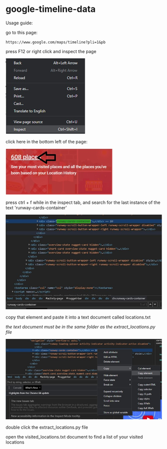 # google-timeline-data

Usage guide:

go to this page:

```
https://www.google.com/maps/timeline?pli=1&pb
```

press F12 or right click and inspect the page

![](images/inspect_page.jpeg)

click here in the bottom left of the page:

![](images/click_here.jpg)

press ctrl + f while in the inspect tab, and search for the last instance of the text 'runway-cards-container'

![](images/section.jpeg)

copy that element and paste it into a text document called locations.txt

*the text document must be in the same folder as the extract_locations.py file*

![](images/runway-cards-container.jpeg)

double click the extract_locations.py file

open the visited_locations.txt document to find a list of your visited locations
